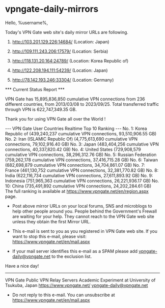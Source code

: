# vpngate-daily-mirrors

Hello, %username%,

Today's VPN Gate web site's daily mirror URLs are following.

1. http://103.201.129.226:14684/
   (Location: Japan)

2. http://109.111.243.206:17579/
   (Location: Serbia)

3. http://118.131.20.164:24789/
   (Location: Korea Republic of)

4. http://122.208.194.111:54239/
   (Location: Japan)

5. http://78.142.193.246:33304/
   (Location: Germany)


*** Current Status Report ***

VPN Gate has 15,895,836,850 cumulative VPN connections from 236 different countries, from 2013/03/08 to 2023/09/25.
Total transferred traffic through VPN is 622,747,349.35 GB.

Thank you for using VPN Gate all over the World !


--- VPN Gate User Countries Realtime Top 10 Ranking ---
No. 1: Korea Republic of (439,240,237 cumulative VPN connections, 93,510,906.55 GB)
No. 2: Iran (ISLAMIC Republic Of) (4,775,613,690 cumulative VPN connections, 79,102,916.40 GB)
No. 3: Japan (483,404,256 cumulative VPN connections, 40,337,820.42 GB)
No. 4: United States (729,908,579 cumulative VPN connections, 38,296,312.76 GB)
No. 5: Russian Federation (759,262,178 cumulative VPN connections, 37,416,715.28 GB)
No. 6: Taiwan (682,698,879 cumulative VPN connections, 34,704,861.07 GB)
No. 7: France (461,130,752 cumulative VPN connections, 32,381,770.82 GB)
No. 8: India (622,116,734 cumulative VPN connections, 27,611,893.92 GB)
No. 9: Indonesia (751,965,363 cumulative VPN connections, 26,221,936.17 GB)
No. 10: China (735,491,892 cumulative VPN connections, 24,202,284.61 GB)
The full ranking is available at https://www.vpngate.net/en/region.aspx page.


* Post above mirror URLs on your local forums, SNS and microblogs
  to help other people around you.
  People behind the Government's Frewall are waiting for your help.
  They cannot reach to the VPN Gate web site
  unless they obtain the first Mirror URL.

* This e-mail is sent to you as you registered in VPN Gate web site.
  If you want to stop this e-mail, please visit:
  https://www.vpngate.net/en/mail.aspx

* If your mail server identifies this e-mail as a SPAM
  please add vpngate-daily@vpngate.net to the exclusion list.

Have a nice day!

------------------------------------------------------
VPN Gate Public VPN Relay Servers
Academic Experiment at University of Tsukuba, Japan
https://www.vpngate.net/
vpngate-daily@vpngate.net
* Do not reply to this e-mail.
  You can unsubscribe at https://www.vpngate.net/en/mail.aspx


